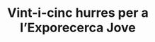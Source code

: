 ---
edition: XXV
title: Vint-i-cinc hurres per a l’Exporecerca Jove
image: 5e17498107dc1996.jpg
description: La fira de treballs d’investigació més important del sud d’Europa compleix vint-i-cinc anys. Repassem la seva trajectòria mentre ens hi passegem per dins.
icon: www.nuvol.com.png
link: https://www.nuvol.com/ciencia/vint-i-cinc-hurres-per-exporecerca-jove-374403
---